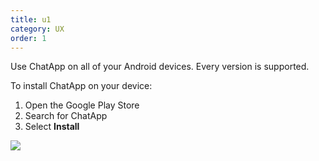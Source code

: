 ```yaml
---
title: u1
category: UX
order: 1
---
```


Use ChatApp on all of your Android devices. Every version is supported.

To install ChatApp on your device:

1. Open the Google Play Store
2. Search for ChatApp
3. Select **Install**

![](//placehold.it/800x600)
